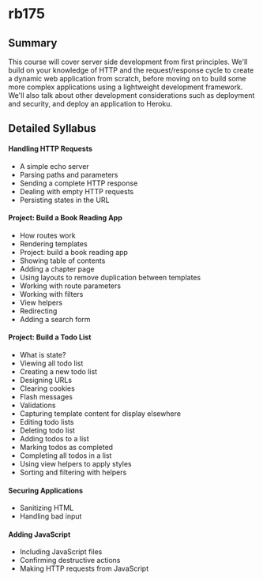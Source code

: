 # rb175

## Summary

This course  will cover server side development from first principles. We'll build on your knowledge of HTTP and the request/response cycle to create a  dynamic web application from scratch, before moving on to build some  more complex applications using a lightweight development framework.  We'll also talk about other development considerations such as  deployment and security, and deploy an application to Heroku.

## Detailed Syllabus

#### Handling HTTP Requests

- A simple echo server
- Parsing paths and parameters
- Sending a complete HTTP response
- Dealing with empty HTTP requests
- Persisting states in the URL

#### Project: Build a Book Reading App

- How routes work
- Rendering templates
- Project: build a book reading app
- Showing table of contents
- Adding a chapter page
- Using layouts to remove duplication between templates
- Working with route parameters
- Working with filters
- View helpers
- Redirecting
- Adding a search form

#### Project: Build a Todo List

- What is state?
- Viewing all todo list
- Creating a new todo list
- Designing URLs
- Clearing cookies
- Flash messages
- Validations
- Capturing template content for display elsewhere
- Editing todo lists
- Deleting todo list
- Adding todos to a list
- Marking todos as completed
- Completing all todos in a list
- Using view helpers to apply styles
- Sorting and filtering with helpers

#### Securing Applications

- Sanitizing HTML
- Handling bad input

#### Adding JavaScript

- Including JavaScript files
- Confirming destructive actions
- Making HTTP requests from JavaScript